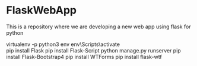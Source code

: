 # FlaskWebApp
This is a repository where we are developing a new web app using flask for python


virtualenv -p python3  env 
env\Scripts\activate    
pip install Flask 
pip install Flask-Script
python manage.py runserver
pip install Flask-Bootstrap4
pip install WTForms
pip install flask-wtf
